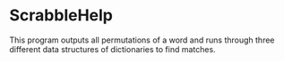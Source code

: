 # ScrabbleHelp

This program outputs all permutations of a word and runs through three different data structures of
dictionaries to find matches.
